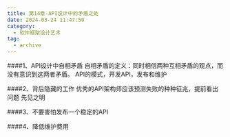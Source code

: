 ```yaml
---
title: 第14章-API设计中的矛盾之处
date: 2024-03-24 11:47:50
category:
  - 软件框架设计艺术
tag:
  - archive
---
```

####1、API设计中自相矛盾
自相矛盾的定义：同时相信两种互相矛盾的观点，而没有意识到这两者矛盾。
API的模式，开发API，发布和维护

####2、背后隐藏的工作
优秀的API架构师应该预测失败的种种征兆，提前看出问题
先见之明

####3、不要害怕发布一个稳定的API

####4、降低维护费用

